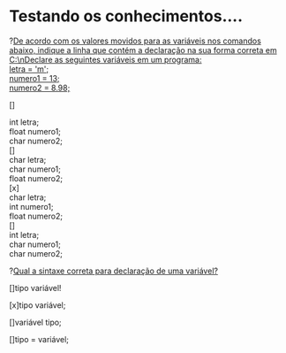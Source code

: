 # Testando os conhecimentos....

?[De acordo com os valores movidos para as variáveis nos comandos abaixo, indique a linha que contém a declaração na sua forma correta em C:\nDeclare as seguintes variáveis em um programa:<br/>letra = 'm';<br/>numero1 = 13;<br/> numero2 = 8.98;<br />](single)
   
[] <section> int letra;</br> float numero1;</br> char numero2;  </section>
[] <section> char letra;</br> char numero1;</br> float numero2;  </section>
[x] <section> char letra;</br> int numero1;</br> float numero2;  </section>
[] <section> int letra;</br> char numero1;</br> char numero2;  </section>              

?[Qual a sintaxe correta para declaração de uma variável?](single)

[]tipo variável!

[x]tipo variável;

[]variável tipo;

[]tipo = variável;
